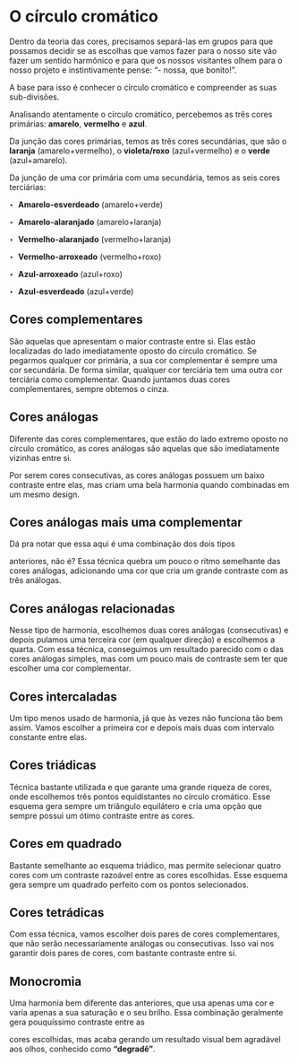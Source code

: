 # O círculo cromático

Dentro da teoria das cores, precisamos separá-las em grupos para que possamos decidir se as escolhas que vamos fazer para o nosso site vão fazer um sentido harmônico e para que os nossos visitantes olhem para o nosso projeto e instintivamente pense: “- nossa, que bonito!”.

A base para isso é conhecer o círculo cromático e compreender as suas sub-divisões.

Analisando atentamente o círculo cromático, percebemos as três cores primárias: **amarelo**, **vermelho** e **azul**.

Da junção das cores primárias, temos as três cores secundárias, que são o **laranja** (amarelo+vermelho), o **violeta/roxo** (azul+vermelho) e o **verde** (azul+amarelo).

Da junção de uma cor primária com uma secundária, temos as seis cores terciárias:

‣  **Amarelo-esverdeado** (amarelo+verde)

‣  **Amarelo-alaranjado** (amarelo+laranja)

‣  **Vermelho-alaranjado** (vermelho+laranja)

‣  **Vermelho-arroxeado** (vermelho+roxo)

‣  **Azul-arroxeado** (azul+roxo)

‣  **Azul-esverdeado** (azul+verde)

## Cores complementares

São aquelas que apresentam o maior contraste entre si. Elas estão localizadas do lado imediatamente oposto do círculo cromático. Se pegarmos qualquer cor primária, a sua cor complementar é sempre uma cor secundária. De forma similar, qualquer cor terciária tem uma outra cor terciária como complementar. Quando juntamos duas cores complementares, sempre obtemos o cinza.

## Cores análogas

Diferente das cores complementares, que estão do lado extremo oposto no círculo cromático, as cores análogas são aquelas que são imediatamente vizinhas entre si.

Por serem cores consecutivas, as cores análogas possuem um baixo contraste entre elas, mas criam uma bela harmonia quando combinadas em um mesmo design.

## Cores análogas mais uma complementar

Dá pra notar que essa aqui é uma combinação dos dois tipos

anteriores, não é? Essa técnica quebra um pouco o ritmo semelhante das cores análogas, adicionando uma cor que cria um grande contraste com as três análogas.

## Cores análogas relacionadas

Nesse tipo de harmonia, escolhemos duas cores análogas (consecutivas) e depois pulamos uma terceira cor (em qualquer direção) e escolhemos a quarta. Com essa técnica, conseguimos um resultado parecido com o das cores análogas simples, mas com um pouco mais de contraste sem ter que escolher uma cor complementar.

## Cores intercaladas

Um tipo menos usado de harmonia, já que às vezes não funciona tão bem assim. Vamos escolher a primeira cor e depois mais duas com intervalo constante entre elas.

## Cores triádicas

Técnica bastante utilizada e que garante uma grande riqueza de cores, onde escolhemos três pontos equidistantes no círculo cromático. Esse esquema gera sempre um triângulo equilátero e cria uma opção que sempre possui um ótimo contraste entre as cores.

## Cores em quadrado

Bastante semelhante ao esquema triádico, mas permite selecionar quatro cores com um contraste razoável entre as cores escolhidas. Esse esquema gera sempre um quadrado perfeito com os pontos selecionados.

## Cores tetrádicas

Com essa técnica, vamos escolher dois pares de cores complementares, que não serão necessariamente análogas ou consecutivas. Isso vai nos garantir dois pares de cores, com bastante contraste entre si. 

## Monocromia

Uma harmonia bem diferente das anteriores, que usa apenas uma cor e varia apenas a sua saturação e o seu brilho. Essa combinação geralmente gera pouquíssimo contraste entre as

cores escolhidas, mas acaba gerando um resultado visual bem agradável aos olhos, conhecido como **“degradê”**.